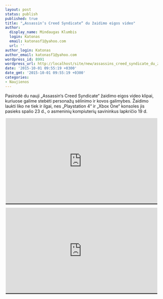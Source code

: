 ```yaml
---
layout: post
status: publish
published: true
title: "„Assassin‘s Creed Syndicate“ du žaidimo eigos video"
author:
  display_name: Mindaugas Klumbis
  login: Katonas
  email: katonasf1@yahoo.com
  url: ''
author_login: Katonas
author_email: katonasf1@yahoo.com
wordpress_id: 8991
wordpress_url: http://localhost/site/new/assassins_creed_syndicate_du_zaidimo_eigos_video/
date: '2015-10-01 09:55:19 +0300'
date_gmt: '2015-10-01 09:55:19 +0300'
categories:
- Naujienos
---
```

<p>
	Pasirodė du nauji &bdquo;Assassin&lsquo;s Creed Syndicate&ldquo; žaidimo eigos video klipai, kuriuose galime stebėti personažų sėlinimo ir kovos galimybes. Žaidimo laukti liko ne tiek ir ilgai, nes &bdquo;Playstation 4&ldquo; ir &bdquo;Xbox One&ldquo; konsoles jis pasieks spalio 23 d., o asmeninių kompiuterių savininkus lapkričio 19 d.</p>
<p style="text-align: center;">
	<span style="color: rgb(187, 187, 187); font-family: Roboto, Arial, Helvetica, sans-serif; font-size: 11px; line-height: 25px; white-space: nowrap; background-color: rgba(28, 28, 28, 0.8);"><iframe allowfullscreen="" frameborder="0" height="281" src="https://www.youtube.com/embed/1W5yvHCmGyA" width="500"></iframe></span></p>
<p style="text-align: center;">
	<span style="color: rgb(187, 187, 187); font-family: Roboto, Arial, Helvetica, sans-serif; font-size: 11px; line-height: 25px; white-space: nowrap; background-color: rgba(28, 28, 28, 0.8);"><iframe allowfullscreen="" frameborder="0" height="281" src="https://www.youtube.com/embed/O6v5_vwjJbM" width="500"></iframe></span></p>
